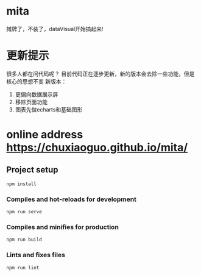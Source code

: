 # mita
摊牌了，不装了，dataVisual开始搞起来!

# 更新提示
很多人都在问代码呢？
目前代码正在逐步更新，新的版本会去除一些功能，但是核心的思想不变
新版本： 
1. 更偏向数据展示屏
2. 移除页面功能
3. 图表先做echarts和基础图形

# online address https://chuxiaoguo.github.io/mita/


## Project setup
```
npm install
```

### Compiles and hot-reloads for development
```
npm run serve
```

### Compiles and minifies for production
```
npm run build
```

### Lints and fixes files
```
npm run lint
```
